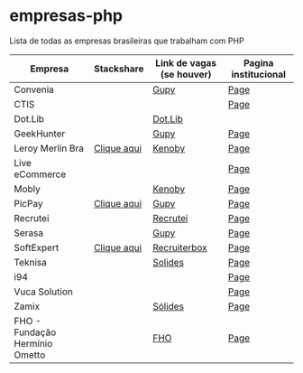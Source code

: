 # empresas-php
Lista de todas as empresas brasileiras que trabalham com PHP

| Empresa | Stackshare | Link de vagas (se houver) | Pagina institucional |
| ------- | -------- | -------- |  -------- |
| Convenia | | [Gupy](https://convenia-tech.gupy.io/) | [Page](http://convenia.com.br/) |
| CTIS | | | [Page](https://ctis.com.br/) |
| Dot.Lib | | [Dot.Lib](https://github.com/dotlib) | |
| GeekHunter | | [Gupy](https://www.geekhunter.com.br/vagas) | [Page](https://geekhunter.com.br/) |
| Leroy Merlin Bra | [Clique aqui](https://stackshare.io/leroy-merlin-brasil/website) | [Kenoby](https://jobs.kenoby.com/leroymerlin) | [Page](https://leroymerlin.com.br/) |
| Live eCommerce | | | [Page](https://liveecommerce.com.br/) |
| Mobly | | [Kenoby](https://jobs.kenoby.com/mobly) | [Page](https://mobly.com.br/) |
| PicPay | [Clique aqui](https://stackshare.io/picpay/picpay) | [Gupy](https://picpay.gupy.io/) | [Page](https://picpay.com/)|
| Recrutei | | [Recrutei](https://empregos.recrutei.com.br) | [Page](https://recrutei.com.br) |
| Serasa | | [Gupy](https://serasa.gupy.io/) | [Page](https://www.serasa.com.br/carreiras/) |
| SoftExpert | [Clique aqui](https://stackshare.io/softexpert-software/softexpert-software) | [Recruiterbox](https://softexpert.recruiterbox.com/) | [Page](https://softexpert.com/) |
| Teknisa | | [Solides](https://teknisa.solides.jobs/) | [Page](https://www.teknisa.com/) |
| i94 | |  | [Page](https://i94.co) |
| Vuca Solution | |  | [Page](https://vucasolution.com.br/) | 
| Zamix | | [Sólides](https://zamix.solides.jobs/) | [Page](https://zamix.com.br) |
| FHO - Fundação Hermínio Ometto | | [FHO](https://schoolnet.uniararas.br/rh/vagas) | [Page](http://www.fho.edu.br) |
